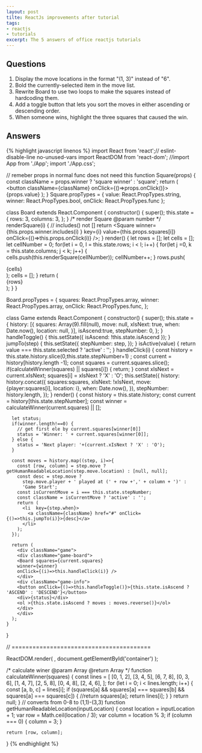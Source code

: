 ```yaml
---
layout: post
tilte: ReactJs improvements after tutorial 
tags:
- reactjs  
- tutorials 
excerpt: The 5 answers of office reactjs tutorials 
---
```


## Questions
1. Display the move locations in the format "(1, 3)" instead of "6".
2. Bold the currently-selected item in the move list.
3. Rewrite Board to use two loops to make the squares instead of hardcoding them.
4. Add a toggle button that lets you sort the moves in either ascending or descending order.
5. When someone wins, highlight the three squares that caused the win.

## Answers
{% highlight javascript linenos %}
  import React from 'react';// eslint-disable-line no-unused-vars
  import ReactDOM from 'react-dom';
  //import App from './App';
  import './App.css';

  // remeber props in normal func does not need this
  function Square(props) {
    const className = props.winner ? 'square winner' : 'square';
    return (
      <button className={className} onClick={()=>props.onClick()}>
      {props.value}
      </button>
    );
  }
  Square.propTypes = {
    value: React.PropTypes.string,
    winner: React.PropTypes.bool,
    onClick: React.PropTypes.func
  };


  class Board extends React.Component {
    constructor() {
      super();
      this.state = {
        rows: 3,
        columns: 3,
      };
    }
    /*
      render Square
      @param number
    */
    renderSquare(i) {
      // includes() not []
      return <Square winner={this.props.winner.includes(i) } key={i} value={this.props.squares[i]} onClick={()=>this.props.onClick(i)} />;
    }
    render() {
      let rows = [];
      let cells = [];
      let cellNumber = 0;
      for(let i = 0, l = this.state.rows; i < l; i++) {
        for(let j =0, k = this.state.columns; j < k; j++) {
          cells.push(this.renderSquare(cellNumber));
          cellNumber++;
        }
        rows.push(<div key={i} className="board-row">{cells}</div>);
        cells = [];
      }
      return (
        <div>
          {rows}
        </div>
      );
    }
  }

  Board.propTypes = {
    squares: React.PropTypes.array,
    winner: React.PropTypes.array,
    onClick: React.PropTypes.func,
  };

  class Game extends React.Component {
    constructor() {
      super();
      this.state = {
        history: [{
          squares: Array(9).fill(null),
          move: null,
          xIsNext: true,
          when: Date.now(),
          location: null,
        }],
        isAscend:true,
        stepNumber: 0,
      };
    }
    handleToggle() {
      this.setState({
        isAscend: !this.state.isAscend
      });
    }
    jumpTo(step) {
      this.setState({
        stepNumber: step,
      });
    }
    isActive(value) {
      return value === this.state.selected ? 'active' : ''; 
    }
    handleClick(i) {
      const history = this.state.history.slice(0,this.state.stepNumber+1) ;
      const current = history[history.length -1];
      const squares = current.squares.slice();
      if(calculateWinner(squares) || squares[i]) {
        return;
      }
      const xIsNext = current.xIsNext;
      squares[i] = xIsNext ? 'X' : 'O';
      this.setState({
        history: history.concat({
          squares:squares,
          xIsNext: !xIsNext,
          move: {player:squares[i], location: i},
          when: Date.now(),
        }),
        stepNumber: history.length,
      });
    }
    render() {
      const history = this.state.history;
      const current = history[this.state.stepNumber];
      const winner = calculateWinner(current.squares) || [];

      let status;
      if(winner.length!==0) {
        // get first ele by current.squares[winner[0]]
        status = 'Winner: ' + current.squares[winner[0]]; 
      } else {
        status = 'Next player: '+(current.xIsNext ? 'X' : 'O');
      }

      const moves = history.map((step, i)=>{
        const [row, column] = step.move ? getHumanReadableLocation(step.move.location) : [null, null];
        const desc = step.move ? 
          step.move.player + ' played at (' + row +',' + column + ')' :
          'Game Start';
        const isCurrentMove = i === this.state.stepNumber;
        const className = isCurrentMove ? 'active' : '';
        return (
          <li  key={step.when}>
            <a className={className} href="#" onClick={()=>this.jumpTo(i)}>{desc}</a>
          </li>
        );
      });

      return (
        <div className="game">
        <div className="game-board">
        <Board squares={current.squares}
        winner={winner}
        onClick={(i)=>this.handleClick(i)} />
        </div>
        <div className="game-info">
        <button onClick={()=>this.handleToggle()}>{this.state.isAscend ? 'ASCEND' : 'DESCEND'}</button>
        <div>{status}</div>
        <ol >{this.state.isAscend ? moves : moves.reverse()}</ol>
        </div>
        </div>
      );
    }
  }

  // ========================================

  ReactDOM.render(
    <Game />,
    document.getElementById('container')
  );

  /*
    calculate winer
    @param Array
    @return Array
  */
  function calculateWinner(squares) {
    const lines = [
      [0, 1, 2],
      [3, 4, 5],
      [6, 7, 8],
      [0, 3, 6],
      [1, 4, 7],
      [2, 5, 8],
      [0, 4, 8],
      [2, 4, 6],
    ];
    for (let i = 0; i < lines.length; i++) {
      const [a, b, c] = lines[i];
      if (squares[a] && squares[a] === squares[b] && squares[a] === squares[c]) {
        //return squares[a];
        return lines[i];
      }
    }
    return null;
  }
  // converts from 0-8 to (1,1)-(3,3)
  function getHumanReadableLocation(inputLocation) {
    const location = inputLocation + 1;
    var row = Math.ceil(location / 3);
    var column = location % 3;
    if (column === 0) {
      column = 3;
    }
    
    return [row, column];
  }
{% endhighlight %}


